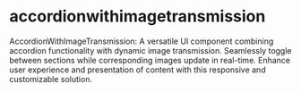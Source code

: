 # accordionwithimagetransmission
AccordionWithImageTransmission: A versatile UI component combining accordion functionality with dynamic image transmission. Seamlessly toggle between sections while corresponding images update in real-time. Enhance user experience and presentation of content with this responsive and customizable solution.
